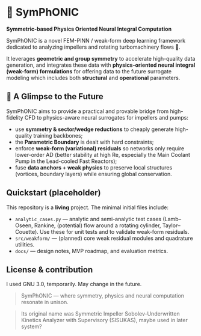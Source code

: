 # 🎵 SymPhONIC
**Symmetric-based Physics Oriented Neural Integral Computation**

SymPhONIC is a novel FEM-PINN / weak-form deep learning framework dedicated to analyzing impellers and rotating turbomachinery flows 🚁.

It leverages **geometric and group symmetry** to accelerate high-quality data generation, and integrates these data with **physics-oriented neural integral (weak-form) formulations** for offering data to the future surrogate modeling which includes both **structural** and **operational** parameters.

## 🔭 A Glimpse to the Future
SymPhONIC aims to provide a practical and provable bridge from high-fidelity CFD to physics-aware neural surrogates for impellers and pumps:  
- use **symmetry & sector/wedge reductions** to cheaply generate high-quality training backbones;
- the **Parametric Boundary** is dealt with hard constraints;
- enforce **weak-form (variational) residuals** so networks only require lower-order AD (better stability at high Re, especially the Main Coolant Pump in the Lead-cooled Fast Reactors);  
- fuse **data anchors + weak physics** to preserve local structures (vortices, boundary layers) while ensuring global conservation.

## Quickstart (placeholder)
This repository is a **living** project. The minimal initial files include:
- `analytic_cases.py` — analytic and semi-analytic test cases (Lamb–Oseen, Rankine, (potential) flow around a rotating cylinder, Taylor–Couette). Use these for unit tests and to validate weak-form residuals.
- `src/weakform/` — (planned) core weak residual modules and quadrature utilities.
- `docs/` — design notes, MVP roadmap, and evaluation metrics.

## License & contribution
I used GNU 3.0, temporarily. May change in the future.

> SymPhONIC — where symmetry, physics and neural computation resonate in unison.

> Its original name was Symmetric Impeller Sobolev-Underwritten Kinetics Analyzer with Supervisory (SISUKAS), maybe used in later system?
